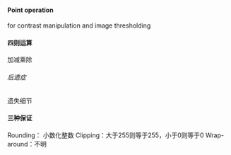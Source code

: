 #### Point operation
for contrast manipulation and image thresholding

#### 四则运算
加减乘除

###### 后遗症
遗失细节

#### 三种保证
Rounding： 小数化整数
Clipping：大于255则等于255，小于0则等于0
Wrap-around：不明

